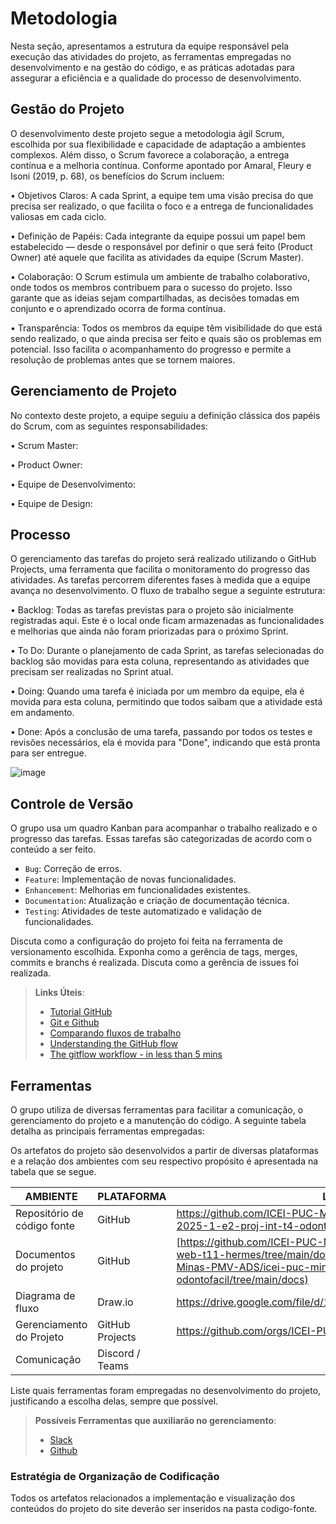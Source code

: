 
# Metodologia

Nesta seção, apresentamos a estrutura da equipe responsável pela execução das atividades do projeto, as ferramentas empregadas no desenvolvimento e na gestão do código, e as práticas adotadas para assegurar a eficiência e a qualidade do processo de desenvolvimento.

## Gestão do Projeto

O desenvolvimento deste projeto segue a metodologia ágil Scrum, escolhida por sua flexibilidade e capacidade de adaptação a ambientes complexos. Além disso, o Scrum favorece a colaboração, a entrega contínua e a melhoria contínua. Conforme apontado por Amaral, Fleury e Isoni (2019, p. 68), os benefícios do Scrum incluem:

•	Objetivos Claros: A cada Sprint, a equipe tem uma visão precisa do que precisa ser realizado, o que facilita o foco e a entrega de funcionalidades valiosas em cada ciclo.

•	Definição de Papéis: Cada integrante da equipe possui um papel bem estabelecido — desde o responsável por definir o que será feito (Product Owner) até aquele que facilita as atividades da equipe (Scrum Master).

•	Colaboração: O Scrum estimula um ambiente de trabalho colaborativo, onde todos os membros contribuem para o sucesso do projeto. Isso garante que as ideias sejam compartilhadas, as decisões tomadas em conjunto e o aprendizado ocorra de forma contínua.

•	Transparência: Todos os membros da equipe têm visibilidade do que está sendo realizado, o que ainda precisa ser feito e quais são os problemas em potencial. Isso facilita o acompanhamento do progresso e permite a resolução de problemas antes que se tornem maiores.

## Gerenciamento de Projeto

No contexto deste projeto, a equipe seguiu a definição clássica dos papéis do Scrum, com as seguintes responsabilidades:

•	Scrum Master:

•	Product Owner: 

•	Equipe de Desenvolvimento: 

•	Equipe de Design:

## Processo

O gerenciamento das tarefas do projeto será realizado utilizando o GitHub Projects, uma ferramenta que facilita o monitoramento do progresso das atividades. As tarefas percorrem diferentes fases à medida que a equipe avança no desenvolvimento. O fluxo de trabalho segue a seguinte estrutura:

•	Backlog: Todas as tarefas previstas para o projeto são inicialmente registradas aqui. Este é o local onde ficam armazenadas as funcionalidades e melhorias que ainda não foram priorizadas para o próximo Sprint.

•	To Do: Durante o planejamento de cada Sprint, as tarefas selecionadas do backlog são movidas para esta coluna, representando as atividades que precisam ser realizadas no Sprint atual.

•	Doing: Quando uma tarefa é iniciada por um membro da equipe, ela é movida para esta coluna, permitindo que todos saibam que a atividade está em andamento.

•	Done: Após a conclusão de uma tarefa, passando por todos os testes e revisões necessários, ela é movida para "Done", indicando que está pronta para ser entregue.

![image](https://github.com/user-attachments/assets/7c1f45ef-0aed-40c1-b285-762a236e7d49)

## Controle de Versão

O grupo usa um quadro Kanban para acompanhar o trabalho realizado e o progresso das tarefas. Essas tarefas são categorizadas de acordo com o conteúdo a ser feito.

- `Bug`: Correção de erros.
- `Feature`: Implementação de novas funcionalidades.
- `Enhancement`: Melhorias em funcionalidades existentes.
- `Documentation`: Atualização e criação de documentação técnica.
- `Testing`: Atividades de teste automatizado e validação de funcionalidades.

Discuta como a configuração do projeto foi feita na ferramenta de versionamento escolhida. Exponha como a gerência de tags, merges, commits e branchs é realizada. Discuta como a gerência de issues foi realizada.

> **Links Úteis**:
> - [Tutorial GitHub](https://guides.github.com/activities/hello-world/)
> - [Git e Github](https://www.youtube.com/playlist?list=PLHz_AreHm4dm7ZULPAmadvNhH6vk9oNZA)
>  - [Comparando fluxos de trabalho](https://www.atlassian.com/br/git/tutorials/comparing-workflows)
> - [Understanding the GitHub flow](https://guides.github.com/introduction/flow/)
> - [The gitflow workflow - in less than 5 mins](https://www.youtube.com/watch?v=1SXpE08hvGs)

## Ferramentas

O grupo utiliza de diversas ferramentas para facilitar a comunicação, o gerenciamento do projeto e a manutenção do código. A seguinte tabela detalha as principais ferramentas empregadas:

Os artefatos do projeto são desenvolvidos a partir de diversas plataformas e a relação dos ambientes com seu respectivo propósito é apresentada na tabela que se segue.

| AMBIENTE                    | PLATAFORMA      | LINK DE ACESSO                                                                                       |
| --------------------------- | --------------- | ---------------------------------------------------------------------------------------------------- |
| Repositório de código fonte | GitHub          | https://github.com/ICEI-PUC-Minas-PMV-ADS/icei-puc-minas-pmv-ads-2025-1-e2-proj-int-t4-odontofacil   |
| Documentos do projeto       | GitHub          | [https://github.com/ICEI-PUC-Minas-PMV-ADS/pmv-ads-2024-2-e1-proj-web-t11-hermes/tree/main/documentos](https://github.com/ICEI-PUC-Minas-PMV-ADS/icei-puc-minas-pmv-ads-2025-1-e2-proj-int-t4-odontofacil/tree/main/docs) |
| Diagrama de fluxo           | Draw.io         | https://drive.google.com/file/d/1QDp9ZdBdysQ0HRJvc2B3DeR5maelbIFc/view                               |
| Gerenciamento do Projeto    | GitHub Projects | https://github.com/orgs/ICEI-PUC-Minas-PMV-ADS/projects/1715                                         |
| Comunicação                 | Discord / Teams |                                                                                                      |

Liste quais ferramentas foram empregadas no desenvolvimento do projeto, justificando a escolha delas, sempre que possível.
 
> **Possíveis Ferramentas que auxiliarão no gerenciamento**: 
> - [Slack](https://slack.com/)
> - [Github](https://github.com/)

### Estratégia de Organização de Codificação

Todos os artefatos relacionados a implementação e visualização dos conteúdos do projeto do site deverão ser inseridos na pasta codigo-fonte.

